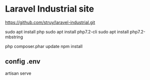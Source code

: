 # Laravel Industrial site

https://github.com/struy/laravel-industrial.git

sudo apt install php
sudo apt install php7.2-cli
sudo apt install php7.2-mbstring

php composer.phar update
npm install


## config .env

artisan serve

